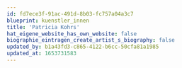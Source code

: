 ```yaml
---
id: fd7ece3f-91ac-491d-8b03-fc757a04a3c7
blueprint: kuenstler_innen
title: 'Patricia Kohrs'
hat_eigene_website_has_own_website: false
biographie_eintragen_create_artist_s_biography: false
updated_by: b1a43fd3-c865-4122-b6cc-50cfa81a1985
updated_at: 1653731583
---
```


